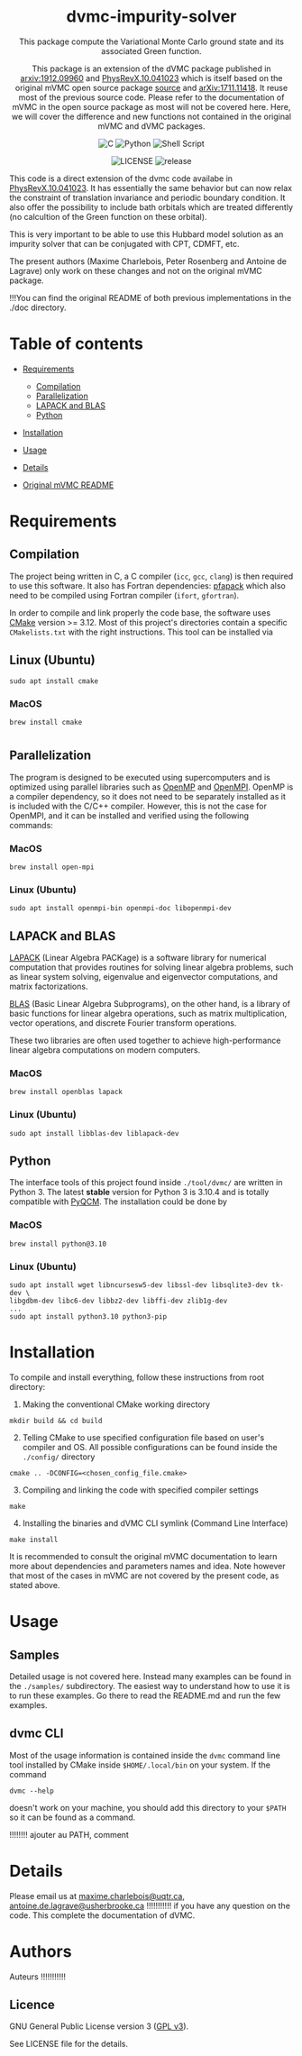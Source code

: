 <div align="center">

# dvmc-impurity-solver

This package compute the Variational Monte Carlo ground state
and its associated Green function.

This package is an extension of the dVMC package published in 
[arxiv:1912.09960](https://arxiv.org/abs/1912.09960) and 
[PhysRevX.10.041023](https://doi.org/10.1103/PhysRevX.10.041023) 
which is itself based on the original mVMC open source package 
[source](https://github.com/issp-center-dev/mVMC)
and [arXiv:1711.11418](https://arxiv.org/abs/1711.11418).
It reuse most of the previous source code. Please refer to
the documentation of mVMC in the open source package
as most will not be covered here. Here, we will cover the
difference and new functions not contained in the original mVMC
and dVMC packages.

![C](https://img.shields.io/badge/c-%2300599C.svg?style=for-the-badge&logo=c&logoColor=white) ![Python](https://img.shields.io/badge/python-3670A0?style=for-the-badge&logo=python&logoColor=ffdd54) ![Shell Script](https://img.shields.io/badge/shell_script-%23121011.svg?style=for-the-badge&logo=gnu-bash&logoColor=white)

![LICENSE](https://img.shields.io/github/license/BCarnaval/DynamicalVMC?color=blue&style=for-the-badge) ![release](https://img.shields.io/github/v/tag/BCarnaval/DynamicalVMC?color=%23FF7F50&style=for-the-badge)

</div>

This code is a direct extension of the dvmc code availabe in 
[PhysRevX.10.041023](https://doi.org/10.1103/PhysRevX.10.041023).
It has essentially the same behavior but can now relax the 
constraint of translation invariance and periodic boundary condition.
It also offer the possibility to include bath orbitals which
are treated differently (no calcultion of the Green function
on these orbital). 

This is very important to be able to use this Hubbard model
solution as an impurity solver that can be conjugated with
CPT, CDMFT, etc.

The present authors (Maxime Charlebois, Peter Rosenberg and Antoine de Lagrave) 
only work on these changes and not on the original mVMC 
package. 

!!!You can find the original README of both previous implementations
in the ./doc directory.

# Table of contents

- [Requirements](#requirements)

  - [Compilation](#compilation)
  - [Parallelization](#parallelization)
  - [LAPACK and BLAS](#lapack-and-blas)
  - [Python](#python)

- [Installation](#installation)

- [Usage](#usage)

- [Details](#details)

- [Original mVMC README](#original-mvmc-readme)

# Requirements

## Compilation

The project being written in C, a C compiler (`icc`, `gcc`, `clang`) is then
required to use this software. It also has Fortran dependencies:
[pfapack](https://michaelwimmer.org/downloads.html) which also need to be
compiled using Fortran compiler (`ifort`, `gfortran`).

In order to compile and link properly the code base, the software uses
[CMake](https://cmake.org/) version >= 3.12. Most of this project's directories
contain a specific `CMakelists.txt` with the right instructions. This tool can be
installed via

## Linux (Ubuntu)

```shell
sudo apt install cmake
```

### MacOS

```shell
brew install cmake
```

#
## Parallelization

The program is designed to be executed using supercomputers and is optimized
using parallel libraries such as [OpenMP](https://www.openmp.org/) and
[OpenMPI](https://www.open-mpi.org/). OpenMP is a compiler dependency, so it
does not need to be separately installed as it is included with the C/C++
compiler. However, this is not the case for OpenMPI, and it can be installed
and verified using the following commands:

### MacOS

```shell
brew install open-mpi
```

### Linux (Ubuntu)

```shell
sudo apt install openmpi-bin openmpi-doc libopenmpi-dev
```

## LAPACK and BLAS

[LAPACK](https://www.netlib.org/lapack/) (Linear Algebra PACKage) is a software
library for numerical computation that provides routines for solving linear
algebra problems, such as linear system solving, eigenvalue and eigenvector
computations, and matrix factorizations.

[BLAS](https://www.netlib.org/blas/) (Basic Linear Algebra Subprograms), on the
other hand, is a library of basic functions for linear algebra operations, such
as matrix multiplication, vector operations, and discrete Fourier transform
operations.

These two libraries are often used together to achieve high-performance linear
algebra computations on modern computers.

### MacOS

```shell
brew install openblas lapack
```

### Linux (Ubuntu)

```shell
sudo apt install libblas-dev liblapack-dev
```

## Python

The interface tools of this project found inside `./tool/dvmc/` are written
in Python 3. The latest **stable** version for Python 3 is 3.10.4 and is totally
compatible with [PyQCM](https://bitbucket.org/dsenechQCM/qcm_wed/src/master/).
The installation could be done by

### MacOS

```shell
brew install python@3.10
```

### Linux (Ubuntu)

```shell
sudo apt install wget libncursesw5-dev libssl-dev libsqlite3-dev tk-dev \
libgdbm-dev libc6-dev libbz2-dev libffi-dev zlib1g-dev
...
sudo apt install python3.10 python3-pip
```

# Installation

To compile and install everything, follow these instructions from root directory:

1. Making the conventional CMake working directory

```shell
mkdir build && cd build
```

2. Telling CMake to use specified configuration file based on user's compiler and OS. All
   possible configurations can be found inside the `./config/` directory

```shell
cmake .. -DCONFIG=<chosen_config_file.cmake>
```

3. Compiling and linking the code with specified compiler settings

```shell
make
```

4. Installing the binaries and dVMC CLI symlink (Command Line Interface)

```shell
make install
```

It is recommended to consult the original mVMC documentation to learn
more about dependencies and parameters names and idea. Note however that
most of the cases in mVMC are not covered by the present code, as 
stated above.

# Usage

## Samples

Detailed usage is not covered here. Instead many examples can be found
in the `./samples/` subdirectory. The easiest way to understand how to
use it is to run these examples. Go there to read the README.md and run the
few examples.

## dvmc CLI

Most of the usage information is contained inside the `dvmc` command line tool
installed by CMake inside `$HOME/.local/bin` on your system. If the command

```shell
dvmc --help
```

doesn't work on your machine, you should add this directory to your `$PATH` so it can
be found as a command.

!!!!!!!! ajouter au PATH, comment

# Details

Please email us at <maxime.charlebois@uqtr.ca>, <antoine.de.lagrave@usherbrooke.ca>
!!!!!!!!!!!<Peter>
if you have any question on the code. This complete the documentation of dVMC.

# Authors

Auteurs !!!!!!!!!!!

## Licence

GNU General Public License version 3 ([GPL v3](http://www.gnu.org/licenses/gpl-3.0.en.html)).

See LICENSE file for the details.
